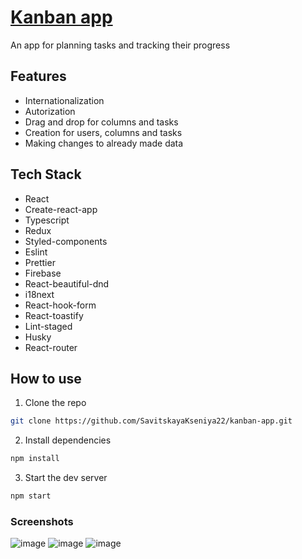 
# [Kanban app](https://awesomekanban.netlify.app/)
An app for planning tasks and tracking their progress

## Features
- Internationalization
- Autorization
- Drag and drop for columns and tasks
- Creation for users, columns and tasks
- Making changes to already made data

## Tech Stack
- React
- Create-react-app
- Typescript
- Redux
- Styled-components
- Eslint
- Prettier
- Firebase
- React-beautiful-dnd
- i18next
- React-hook-form
- React-toastify
- Lint-staged
- Husky
- React-router

## How to use
1. Clone the repo
``` bash
git clone https://github.com/SavitskayaKseniya22/kanban-app.git
```

2. Install dependencies
``` bash
npm install
```

3. Start the dev server
``` bash
npm start
```

### Screenshots
![image](https://github.com/SavitskayaKseniya22/kanban-app/assets/77901301/07e95c81-6166-4960-96e8-f21a5818f382)
![image](https://github.com/SavitskayaKseniya22/kanban-app/assets/77901301/1bf51fee-8e9f-46e9-8d88-70b5dcaac665)
![image](https://github.com/SavitskayaKseniya22/kanban-app/assets/77901301/25abd525-fb90-4b20-a452-a547918ab272)

